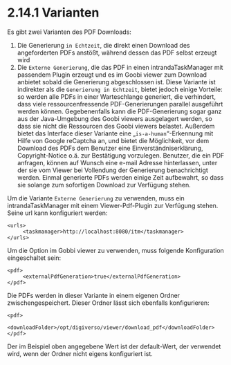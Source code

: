 # 2.14.1 Varianten

Es gibt zwei Varianten des PDF Downloads:

1. Die Generierung `in Echtzeit`, die direkt einen Download des angeforderten PDFs anstößt, während dessen das PDF selbst erzeugt wird
2. Die `Externe Generierung`, die das PDF in einen intrandaTaskManager mit passendem Plugin erzeugt und es im Goobi viewer zum Download anbietet sobald die Generierung abgeschlossen ist. Diese Variante ist indirekter als die `Generierung in Echtzeit`, bietet jedoch einige Vorteile: so werden alle PDFs in einer Warteschlange generiert, die verhindert, dass viele ressourcenfressende PDF-Generierungen parallel ausgeführt werden können. Gegebenenfalls kann die PDF-Generierung sogar ganz aus der Java-Umgebung des Goobi viewers ausgelagert werden, so dass sie nicht die Ressourcen des Goobi viewers belastet. Außerdem bietet das Interface dieser Variante eine „`is-a-human`“-Erkennung mit Hilfe von Google reCaptcha an, und bietet die Möglichkeit, vor dem Download des PDFs dem Benutzer eine Einverständniserklärung, Copyright-Notice o.ä. zur Bestätigung vorzulegen. Benutzer, die ein PDF anfragen, können auf Wunsch eine e-mail Adresse hinterlassen, unter der sie vom Viewer bei Vollendung der Generierung benachrichtigt werden. Einmal generierte PDFs werden einige Zeit aufbewahrt, so dass sie solange zum sofortigen Download zur Verfügung stehen.

Um die Variante `Externe Generierung` zu verwenden, muss ein intrandaTaskManager mit einem Viewer-Pdf-Plugin zur Verfügung stehen. Seine url kann konfiguriert werden:

```markup
<urls>
     <taskmanager>http://localhost:8080/itm</taskmanager>
</urls>
```

Um die Option im Gobbi viewer zu verwenden, muss folgende Konfiguration eingeschaltet sein:  


```markup
<pdf>
     <externalPdfGeneration>true</externalPdfGeneration>
</pdf>
```

Die PDFs werden in dieser Variante in einem eigenen Ordner zwischengespeichert. Dieser Ordner lässt sich ebenfalls konfigurieren:

```markup
<pdf>
     <downloadFolder>/opt/digiverso/viewer/download_pdf</downloadFolder>
</pdf>
```

Der im Beispiel oben angegebene Wert ist der default-Wert, der verwendet wird, wenn der Ordner nicht eigens konfiguriert ist.  



